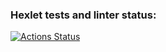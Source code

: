 ### Hexlet tests and linter status:
[![Actions Status](https://github.com/valokoshka/qa-engineer-project-84/workflows/hexlet-check/badge.svg)](https://github.com/valokoshka/qa-engineer-project-84/actions)